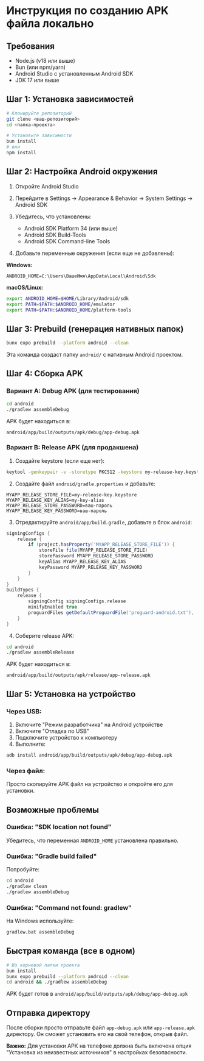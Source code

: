 # Инструкция по созданию APK файла локально

## Требования
- Node.js (v18 или выше)
- Bun (или npm/yarn)
- Android Studio с установленным Android SDK
- JDK 17 или выше

## Шаг 1: Установка зависимостей

```bash
# Клонируйте репозиторий
git clone <ваш-репозиторий>
cd <папка-проекта>

# Установите зависимости
bun install
# или
npm install
```

## Шаг 2: Настройка Android окружения

1. Откройте Android Studio
2. Перейдите в Settings → Appearance & Behavior → System Settings → Android SDK
3. Убедитесь, что установлены:
   - Android SDK Platform 34 (или выше)
   - Android SDK Build-Tools
   - Android SDK Command-line Tools

4. Добавьте переменные окружения (если еще не добавлены):

**Windows:**
```
ANDROID_HOME=C:\Users\ВашеИмя\AppData\Local\Android\Sdk
```

**macOS/Linux:**
```bash
export ANDROID_HOME=$HOME/Library/Android/sdk
export PATH=$PATH:$ANDROID_HOME/emulator
export PATH=$PATH:$ANDROID_HOME/platform-tools
```

## Шаг 3: Prebuild (генерация нативных папок)

```bash
bunx expo prebuild --platform android --clean
```

Эта команда создаст папку `android/` с нативным Android проектом.

## Шаг 4: Сборка APK

### Вариант A: Debug APK (для тестирования)

```bash
cd android
./gradlew assembleDebug
```

APK будет находиться в:
```
android/app/build/outputs/apk/debug/app-debug.apk
```

### Вариант B: Release APK (для продакшена)

1. Создайте keystore (если еще нет):

```bash
keytool -genkeypair -v -storetype PKCS12 -keystore my-release-key.keystore -alias my-key-alias -keyalg RSA -keysize 2048 -validity 10000
```

2. Создайте файл `android/gradle.properties` и добавьте:

```properties
MYAPP_RELEASE_STORE_FILE=my-release-key.keystore
MYAPP_RELEASE_KEY_ALIAS=my-key-alias
MYAPP_RELEASE_STORE_PASSWORD=ваш-пароль
MYAPP_RELEASE_KEY_PASSWORD=ваш-пароль
```

3. Отредактируйте `android/app/build.gradle`, добавьте в блок `android`:

```gradle
signingConfigs {
    release {
        if (project.hasProperty('MYAPP_RELEASE_STORE_FILE')) {
            storeFile file(MYAPP_RELEASE_STORE_FILE)
            storePassword MYAPP_RELEASE_STORE_PASSWORD
            keyAlias MYAPP_RELEASE_KEY_ALIAS
            keyPassword MYAPP_RELEASE_KEY_PASSWORD
        }
    }
}
buildTypes {
    release {
        signingConfig signingConfigs.release
        minifyEnabled true
        proguardFiles getDefaultProguardFile('proguard-android.txt'), 'proguard-rules.pro'
    }
}
```

4. Соберите release APK:

```bash
cd android
./gradlew assembleRelease
```

APK будет находиться в:
```
android/app/build/outputs/apk/release/app-release.apk
```

## Шаг 5: Установка на устройство

### Через USB:
1. Включите "Режим разработчика" на Android устройстве
2. Включите "Отладка по USB"
3. Подключите устройство к компьютеру
4. Выполните:

```bash
adb install android/app/build/outputs/apk/debug/app-debug.apk
```

### Через файл:
Просто скопируйте APK файл на устройство и откройте его для установки.

## Возможные проблемы

### Ошибка: "SDK location not found"
Убедитесь, что переменная `ANDROID_HOME` установлена правильно.

### Ошибка: "Gradle build failed"
Попробуйте:
```bash
cd android
./gradlew clean
./gradlew assembleDebug
```

### Ошибка: "Command not found: gradlew"
На Windows используйте:
```bash
gradlew.bat assembleDebug
```

## Быстрая команда (все в одном)

```bash
# Из корневой папки проекта
bun install
bunx expo prebuild --platform android --clean
cd android && ./gradlew assembleDebug
```

APK будет готов в `android/app/build/outputs/apk/debug/app-debug.apk`

## Отправка директору

После сборки просто отправьте файл `app-debug.apk` или `app-release.apk` директору. Он сможет установить его на свой телефон, открыв файл.

**Важно:** Для установки APK на телефоне должна быть включена опция "Установка из неизвестных источников" в настройках безопасности.
